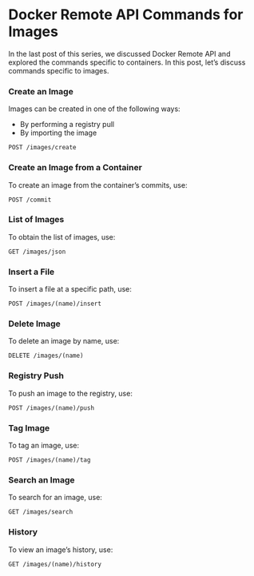 # Docker Remote API Commands for Images

In the last post of this series, we discussed Docker Remote API and explored the commands specific to containers. In this post, let’s discuss commands specific to images.

### Create an Image

Images can be created in one of the following ways:

* By performing a registry pull
* By importing the image
```
POST /images/create
```

### Create an Image from a Container

To create an image from the container’s commits, use:
```
POST /commit
```

### List of Images

To obtain the list of images, use:
```
GET /images/json
```

### Insert a File

To insert a file at a specific path, use:
```
POST /images/(name)/insert
```

### Delete Image

To delete an image by name, use:
```
DELETE /images/(name)
```

### Registry Push

To push an image to the registry, use:
```
POST /images/(name)/push
```

### Tag Image

To tag an image, use:
```
POST /images/(name)/tag
```

### Search an Image

To search for an image, use:
```
GET /images/search
```

### History

To view an image’s history, use:
```
GET /images/(name)/history
```